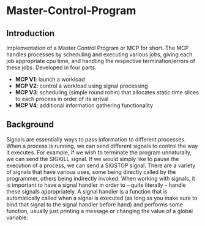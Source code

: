 # Master-Control-Program

## Introduction
Implementation of a Master Control Program or MCP for short. The MCP handles 
processes by scheduling and executing various jobs, giving each job appropriate cpu time, and handling the 
respective termination/errors of these jobs. Developed in four parts.
* **MCP V1**: launch a workload
* **MCP V2**: control a workload using signal processing
* **MCP V3**: scheduling (simple round robin) that allocates static time slices to each process in order of its arrival
* **MCP V4**: additional information gathering functionality
 
## Background
Signals are essentially ways to pass information to different processes. When a process is running, we can send 
different signals to control the way it executes. For example, if we wish to terminate the program unnaturally, we 
can send the SIGKILL signal. If we would simply like to pause the execution of a process, we can send a 
SIGSTOP signal. There are a variety of signals that have various uses, some being directly called by the 
programmer, others being indirectly invoked. When working with signals, it is important to have a signal handler 
in order to – quite literally – handle these signals appropriately. A signal handler is a function that is automatically 
called when a signal is executed (as long as you make sure to bind that signal to the signal handler before hand) 
and performs some function, usually just printing a message or changing the value of a global variable. 
